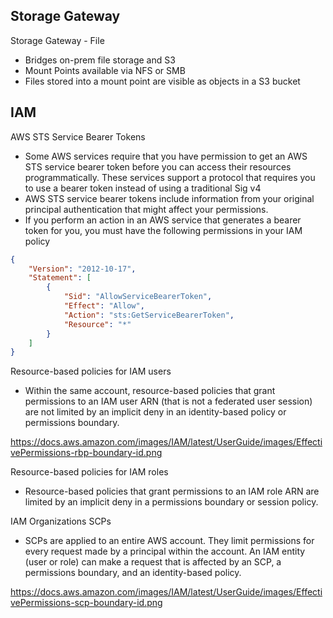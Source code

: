 
Storage Gateway
---

Storage Gateway - File 
- Bridges on-prem file storage and S3
- Mount Points available via NFS or SMB
- Files stored into a mount point are visible as objects in a S3 bucket

IAM
---

AWS STS Service Bearer Tokens

- Some AWS services require that you have permission to get an AWS STS service bearer token before you can access their resources programmatically. These services support a protocol that requires you to use a bearer token instead of using a traditional Sig v4
- AWS STS service bearer tokens include information from your original principal authentication that might affect your permissions.
- If you perform an action in an AWS service that generates a bearer token for you, you must have the following permissions in your IAM policy

```json
{
    "Version": "2012-10-17",
    "Statement": [
        {
            "Sid": "AllowServiceBearerToken",
            "Effect": "Allow",
            "Action": "sts:GetServiceBearerToken",
            "Resource": "*"
        }
    ]
}
```


Resource-based policies for IAM users

- Within the same account, resource-based policies that grant permissions to an IAM user ARN (that is not a federated user session) are not limited by an implicit deny in an identity-based policy or permissions boundary.

 https://docs.aws.amazon.com/images/IAM/latest/UserGuide/images/EffectivePermissions-rbp-boundary-id.png


Resource-based policies for IAM roles

- Resource-based policies that grant permissions to an IAM role ARN are limited by an implicit deny in a permissions boundary or session policy.


IAM Organizations SCPs

- SCPs are applied to an entire AWS account. They limit permissions for every request made by a principal within the account. An IAM entity (user or role) can make a request that is affected by an SCP, a permissions boundary, and an identity-based policy.

https://docs.aws.amazon.com/images/IAM/latest/UserGuide/images/EffectivePermissions-scp-boundary-id.png